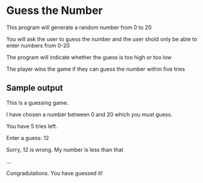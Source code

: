 # Guess the Number

This program will generate a random number from 0 to 20

You will ask the user to guess the number and the user shold only be able to enter numbers from 0-20

The program will indicate whether the guess is too high or too low

The player wins the game if they can guess the number within five tries

## Sample output
This is a guessing game.

I have chosen a number between 0 and 20 which you must guess.

You have 5 tries left.

Enter a guess: 12

Sorry, 12 is wrong. My number is less than that

...

Congradulations. You have guessed it!
